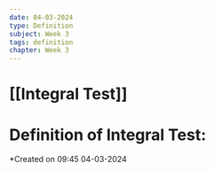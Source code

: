 ```yaml
---
date: 04-03-2024
type: Definition
subject: Week 3
tags: definition
chapter: Week 3
---
```

# [[Integral Test]]

# Definition of Integral Test:
*Created on 09:45 04-03-2024


